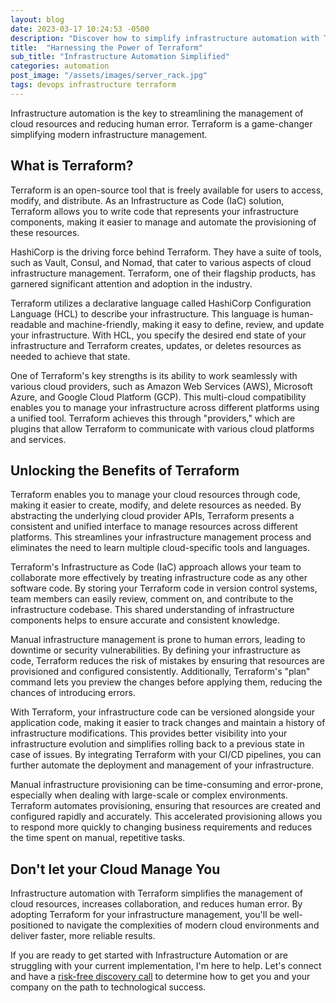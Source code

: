 ```yaml
---
layout: blog
date: 2023-03-17 10:24:53 -0500
description: "Discover how to simplify infrastructure automation with Terraform, the go-to tool for managing cloud resources with ease. Learn the basics and benefits in this beginner-friendly guide."
title:  "Harnessing the Power of Terraform"
sub_title: "Infrastructure Automation Simplified"
categories: automation
post_image: "/assets/images/server_rack.jpg"
tags: devops infrastructure terraform
---
```

<p class="mt-4">
  Infrastructure automation is the key to streamlining the management of cloud resources and reducing human error. Terraform is a game-changer simplifying modern infrastructure management.</p>

  <h2 class="mt-6 text-2xl font-bold tracking-tight text-gray-900">What is Terraform?</h2>
  <p class="mt-2">Terraform is an open-source tool that is freely available for users to access, modify, and distribute. As an Infrastructure as Code (IaC) solution, Terraform allows you to write code that represents your infrastructure components, making it easier to manage and automate the provisioning of these resources.</p>
  <p class="mt-5 text-xl leading-8">HashiCorp is the driving force behind Terraform. They have a suite of tools, such as Vault, Consul, and Nomad, that cater to various aspects of cloud infrastructure management. Terraform, one of their flagship products, has garnered significant attention and adoption in the industry.</p>
  <p class="mt-5">Terraform utilizes a declarative language called HashiCorp Configuration Language (HCL) to describe your infrastructure. This language is human-readable and machine-friendly, making it easy to define, review, and update your infrastructure. With HCL, you specify the desired end state of your infrastructure and Terraform creates, updates, or deletes resources as needed to achieve that state.</p>
  <p class="mt-5">One of Terraform's key strengths is its ability to work seamlessly with various cloud providers, such as Amazon Web Services (AWS), Microsoft Azure, and Google Cloud Platform (GCP). This multi-cloud compatibility enables you to manage your infrastructure across different platforms using a unified tool. Terraform achieves this through "providers," which are plugins that allow Terraform to communicate with various cloud platforms and services.</p>
  <h2 class="mt-6 text-2xl font-bold tracking-tight text-gray-900">Unlocking the Benefits of Terraform</h2>
  <p class="mt-4">Terraform enables you to manage your cloud resources through code, making it easier to create, modify, and delete resources as needed. By abstracting the underlying cloud provider APIs, Terraform presents a consistent and unified interface to manage resources across different platforms. This streamlines your infrastructure management process and eliminates the need to learn multiple cloud-specific tools and languages.</p>

  <p class="mt-5">Terraform's Infrastructure as Code (IaC) approach allows your team to collaborate more effectively by treating infrastructure code as any other software code. By storing your Terraform code in version control systems, team members can easily review, comment on, and contribute to the infrastructure codebase. This shared understanding of infrastructure components helps to ensure accurate and consistent knowledge.</p>

  <p class="mt-5">Manual infrastructure management is prone to human errors, leading to downtime or security vulnerabilities. By defining your infrastructure as code, Terraform reduces the risk of mistakes by ensuring that resources are provisioned and configured consistently. Additionally, Terraform's "plan" command lets you preview the changes before applying them, reducing the chances of introducing errors.</p>

  <p class="mt-5">With Terraform, your infrastructure code can be versioned alongside your application code, making it easier to track changes and maintain a history of infrastructure modifications. This provides better visibility into your infrastructure evolution and simplifies rolling back to a previous state in case of issues. By integrating Terraform with your CI/CD pipelines, you can further automate the deployment and management of your infrastructure.</p>

  <p class="mt-5">Manual infrastructure provisioning can be time-consuming and error-prone, especially when dealing with large-scale or complex environments. Terraform automates provisioning, ensuring that resources are created and configured rapidly and accurately. This accelerated provisioning allows you to respond more quickly to changing business requirements and reduces the time spent on manual, repetitive tasks.</p>

<h2 class="mt-6 text-2xl font-bold tracking-tight text-gray-900">Don't let your Cloud Manage You</h2>
<p class="mt-2">Infrastructure automation with Terraform simplifies the management of cloud resources, increases collaboration, and reduces human error. By adopting Terraform for your infrastructure management, you'll be well-positioned to navigate the complexities of modern cloud environments and deliver faster, more reliable results.</p>

<p class="mt-2">If you are ready to get started with Infrastructure Automation or are struggling with your current implementation, I'm here to help. Let's connect and have a <a href="https://jeffdevine.com#contact-form" class="underline  text-sky-500">risk-free discovery call</a> to determine how to get you and your company on the path to technological success.</p>
